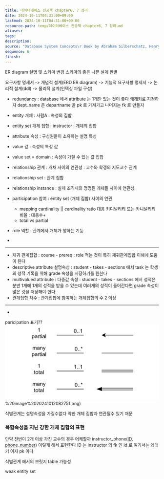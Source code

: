 ```yaml
---
title: 데이터베이스 전공책 chapter6, 7 정리
date: 2024-10-11T04:31:00+09:00
lastmod: 2024-10-11T04:31:00+09:00
resource-path: temp/데이터베이스 전공책 chapter6, 7 정리.md
aliases: 
tags: 
description: 
source: "Database System Concepts\r Book by Abraham Silberschatz, Henry F. Korth, and S. Sudarshan"
sequence: 6
finish: 
---
```

ER diagram 설명 및 스키마 변경
스키마의 좋은 나쁜 설계 판별

요구사항 명세서 -> 개념적 설계(ERD ER diagram) -> 기능적 요구사항 명세서 -> 논리적 설계(ddl) -> 물리적 설계(인덱싱 파일 구성)

- redundancy : database 에서 attribute 는 1개만 있는 것이 좋다 왜래키로 지정하자 dept_name 은 departname 을 pk 로 가져가고 나머지는 fk 로 만들자

- entity 개체 : 사람A : 속성의 집합
- entity set 개체 집합 : instructor : 개체의 집합
- attribute 속성 : 구성원들이 소유하는 설명 특성
- value 값 : 속성의 특정 값
- value set = domain : 속성이 가질 수 있는 값 집합
- relationship 관계 : 개채 사이의 연관성 : 교수와 학갱의 지도교수 관계
- relationship set : 관계 집합
- relationship instance : 실제 조직내의 명명된 개체들 사이에 연관성
- participation 참여 : entity set (개체 집합) 사이의 연관
	- mapping cardinality || cardinality ratio 대응 키디널리티 또는 카니널리티 비율 : 대응수+
	- total vs partial
- role 역할 : 관계에서 개체가 행하는 기능
- 
---
- 재귀 관계집합 : course - prereq : role 적는 것이 특히 재귀관계집합 이해에 도움이 된다
- descriptive attribute 설명속성 : student - takes - sections 에서 task 는 학생의 성적 기록을 위해 grade 속성을 저장하기를 원한다
- multivalued attribute : 다중값 속성 : student - takes - sections 에서 성적은 분반 1개에 1개의 성적을 받을 수 있는데 여러개의 성적이 들어간다면 grade 속성이 많은 것을 저장해야 한다
- 관계집합 차수 : 관계집합에 참여하는 개체집합의 수 2 이상
---
- 

paricipation 표기??
![](../08.media/20241012082751.png)%20image%2020241012082751.png)



식별관계는 설명속성을 가질수없다 약한 개체 집합과 연관될수 있기 때문





### 복합속성을 지닌 강한 개체 집합의 표현
만약 전번이 2개 이상 가진 교수의 경우 어케할까
instructor_phone(<u>ID</u>, <u>phone_number</u>)
이렇게 해서 표현한다
ID 는 instructor 의 fk 인 id 로 여기서는 왜래키 이자 pk 이다












식별관계 에서의 브릿지 table 가능성

weak entity set


